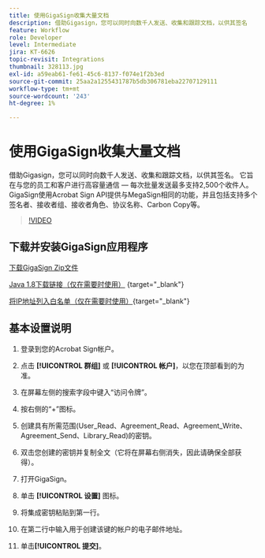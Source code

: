 ```yaml
---
title: 使用GigaSign收集大量文档
description: 借助Gigasign，您可以同时向数千人发送、收集和跟踪文档，以供其签名
feature: Workflow
role: Developer
level: Intermediate
jira: KT-6626
topic-revisit: Integrations
thumbnail: 328113.jpg
exl-id: a59eab61-fe61-45c6-8137-f074e1f2b3ed
source-git-commit: 25aa2a1255431787b5db306781eba22707129111
workflow-type: tm+mt
source-wordcount: '243'
ht-degree: 1%

---
```


# 使用GigaSign收集大量文档

借助Gigasign，您可以同时向数千人发送、收集和跟踪文档，以供其签名。 它旨在与您的员工和客户进行高容量通信 — 每次批量发送最多支持2,500个收件人。 GigaSign使用Acrobat Sign API提供与MegaSign相同的功能，并且包括支持多个签名者、接收者组、接收者角色、协议名称、Carbon Copy等。

>[!VIDEO](https://video.tv.adobe.com/v/328113?quality=12&learn=on&hidetitle=true)

## 下载并安装GigaSign应用程序

[下载GigaSign Zip文件](https://acrobat.adobe.com/id/urn:aaid:sc:US:f2046f79-b1bf-47d2-821d-546c8f2ed8b6)

[Java 1.8下载链接（仅在需要时使用）](https://www.oracle.com/java/technologies/javase/javase8-archive-downloads.html) {target="_blank"}

[将IP地址列入白名单（仅在需要时使用）](https://helpx.adobe.com/cn/sign/system-requirements.html#IPs){target="_blank"}

## 基本设置说明

1. 登录到您的Acrobat Sign帐户。

1. 点击 **[!UICONTROL 群组]** 或 **[!UICONTROL 帐户]**，以您在顶部看到的为准。

1. 在屏幕左侧的搜索字段中键入“访问令牌”。

1. 按右侧的“+”图标。

1. 创建具有所需范围(User_Read、Agreement_Read、Agreement_Write、Agreement_Send、Library_Read)的密钥。

1. 双击您创建的密钥并复制全文（它将在屏幕右侧消失，因此请确保全部获得）。

1. 打开GigaSign。

1. 单击 **[!UICONTROL 设置]** 图标。

1. 将集成密钥粘贴到第一行。

1. 在第二行中输入用于创建该键的帐户的电子邮件地址。

1. 单击&#x200B;**[!UICONTROL 提交]**。
